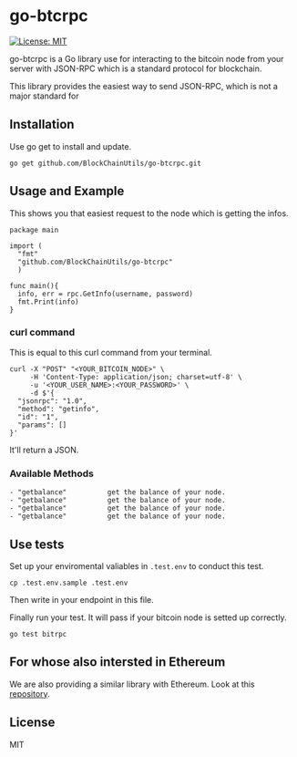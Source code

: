 # go-btcrpc

[![License: MIT](https://img.shields.io/badge/License-MIT-yellow.svg)](https://opensource.org/licenses/MIT)

go-btcrpc is a Go library use for interacting to the bitcoin node from your server with JSON-RPC which is a standard protocol for blockchain.

This library provides the easiest way to send JSON-RPC, which is not a major standard for

## Installation
Use go get to install and update.

```
go get github.com/BlockChainUtils/go-btcrpc.git
```

## Usage and Example
This shows you that easiest request to the node which is getting the infos.

```
package main

import (
  "fmt"
  "github.com/BlockChainUtils/go-btcrpc"
  )

func main(){
  info, err = rpc.GetInfo(username, password)
  fmt.Print(info)
}
```

### curl command
This is equal to this curl command from your terminal.

```
curl -X "POST" "<YOUR_BITCOIN_NODE>" \
     -H 'Content-Type: application/json; charset=utf-8' \
     -u '<YOUR_USER_NAME>:<YOUR_PASSWORD>' \
     -d $'{
  "jsonrpc": "1.0",
  "method": "getinfo",
  "id": "1",
  "params": []
}'
```

It'll return a JSON.

### Available Methods
```
- "getbalance"          get the balance of your node.
- "getbalance"          get the balance of your node.
- "getbalance"          get the balance of your node.
- "getbalance"          get the balance of your node.
```

## Use tests
Set up your enviromental valiables in `.test.env` to conduct this test.

```
cp .test.env.sample .test.env
```

Then write in your endpoint in this file.


Finally run your test. It will pass if your bitcoin node is setted up correctly.

```
go test bitrpc
```

## For whose also intersted in Ethereum
We are also providing a similar library with Ethereum.
Look at this [repository](https://github.com/BlockChainUtils/go-ethrpc).

## License
MIT
